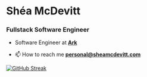 # Shéa McDevitt

### Fullstack Software Engineer

- Software Engineer at [**Ark**](https://communities.projectark.co.uk)

- 📫 How to reach me **personal@sheamcdevitt.com**

[![GitHub Streak](https://streak-stats.demolab.com?user=jaw9c)](https://git.io/streak-stats)



